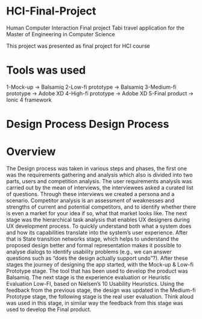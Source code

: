 # HCI-Final-Project
Human Computer Interaction Final project Tabi travel application for the Master of Engineering in Computer Science 

This project was presented as final project for HCI course

# Tools was used
1-Mock-up -> Balsamiq
2-Low-fi prototype -> Balsamiq
3-Medium-fi prototype -> Adobe XD
4-High-fi prototype -> Adobe XD
5-Final product -> Ionic 4 framework

# Design Process Design Process
# Overview
The Design process was taken in various steps and phases, the first one was the requirements gathering and analysis 
which also is divided into two parts, users and competition analysis.
The user requirements analysis was carried out by the mean of interviews, the interviewees asked a curated list of questions.
Through these interviews we created a persona and a scenario.
Competitor analysis is an assessment of weaknesses and strengths of current and potential competitors, and to identify 
whether there is even a market for your idea if so, what that market looks like.
The next stage was the hierarchical task analysis that enables UX designers during UX development process. 
To quickly understand both what a system does and how its capabilities translate into the system’s user experience.
After that is State transition networks stage, which helps to understand the proposed design better and formal representation 
makes it possible to analyse dialogs to identify usability problems (e.g., we can answer questions such as “does the design 
actually support undo”?).
After these stages the journey of designing the app started, with the Mock-up & Low-fi Prototype stage. The tool that
has been used to develop the product was Balsamiq.
The next stage is the experience evaluation or Heuristic Evaluation Low-FI, based on Nielsen’s 10 Usability Heuristics.
Using the feedback from the previous stage, the design was updated in the Medium-fi Prototype stage, the following 
stage is the real user evaluation.
Think aloud was used in this stage, in similar way the feedback from this stage was used to develop the Final product.
